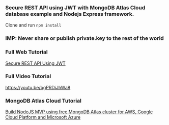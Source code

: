 
### Secure REST API using JWT with MongoDB Atlas Cloud database example and Nodejs Express framework.

Clone and run `npm install`

### IMP: Never share or publish private.key to the rest of the world

### Full Web Tutorial 
[Secure REST API Using JWT](https://sunilk.work/secure-rest-api-using-jwt/)

### Full Video Tutorial
https://youtu.be/bgPRDiJhWa8

### MongoDB Atlas Cloud Tutorial
[Build NodeJS MVP using free MongoDB Atlas cluster for AWS, Google Cloud Platform and Microsoft Azure](https://sunilk.work/build-nodejs-mvp-using-free-mongodb-atlas-cluster-for-aws-google-cloud-platform-and-microsoft-azure/)

